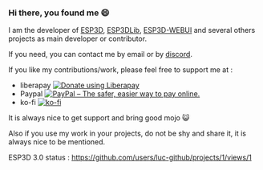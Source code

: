 ### Hi there, you found me 😄

I am the developer of [ESP3D](https://github.com/luc-github/ESP3D), [ESP3DLib](https://github.com/luc-github/ESP3DLib), [ESP3D-WEBUI](https://github.com/luc-github/ESP3D-WEBUI) and several others projects as main developer or contributor.

If you need, you can contact me by email or by [discord](https://discord.com/invite/Z4ujTwE).

If you like my contributions/work, please feel free to support me at :
* liberapay <a href="https://liberapay.com/ESP3D/donate"><img alt="Donate using Liberapay" src="https://liberapay.com/assets/widgets/donate.svg"></a> 
* Paypal [<img src="https://www.paypalobjects.com/en_US/i/btn/btn_donateCC_LG_global.gif" border="0" alt="PayPal – The safer, easier way to pay online.">](https://www.paypal.com/cgi-bin/webscr?cmd=_s-xclick&hosted_button_id=Y8FFE7NA4LJWQ)
* ko-fi [![ko-fi](https://ko-fi.com/img/githubbutton_sm.svg)](https://ko-fi.com/G2G0C0QT7)

It is always nice to get support and bring good mojo 😺 

Also if you use my work in your projects, do not be shy and share it, it is always nice to be mentioned.   


ESP3D 3.0 status : https://github.com/users/luc-github/projects/1/views/1

